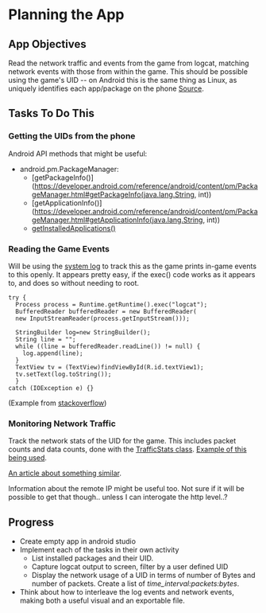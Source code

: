 # Planning the App

## App Objectives

Read the network traffic and events from the game from logcat, matching network events with those from within the game. This should be possible using the game's UID -- on Android this is the same thing as Linux, as uniquely identifies each app/package on the phone [Source](http://stackoverflow.com/questions/5708906/what-is-uid-on-android).

## Tasks To Do This
### Getting the UIDs from the phone

Android API methods that might be useful:

* android.pm.PackageManager:
	* [getPackageInfo()](https://developer.android.com/reference/android/content/pm/PackageManager.html#getPackageInfo(java.lang.String, int))
	* [getApplicationInfo()](https://developer.android.com/reference/android/content/pm/PackageManager.html#getApplicationInfo(java.lang.String, int))
	* [getInstalledApplications()](https://developer.android.com/reference/android/content/pm/PackageManager.html#getInstalledApplications(int))

### Reading the Game Events

Will be using the [system log](https://developer.android.com/reference/android/util/Log.html) to track this as the game prints in-game events to this openly. It appears pretty easy, if the exec() code works as it appears to, and does so without needing to root.

```
try {
  Process process = Runtime.getRuntime().exec("logcat");
  BufferedReader bufferedReader = new BufferedReader(
  new InputStreamReader(process.getInputStream()));

  StringBuilder log=new StringBuilder();
  String line = "";
  while ((line = bufferedReader.readLine()) != null) {
    log.append(line);
  }
  TextView tv = (TextView)findViewById(R.id.textView1);
  tv.setText(log.toString());
  } 
catch (IOException e) {}
```
(Example from [stackoverflow](http://stackoverflow.com/questions/12692103/read-logcat-programmatically-within-application))

### Monitoring Network Traffic
Track the network stats of the UID for the game. This includes packet counts and data counts, done with the [TrafficStats class](https://developer.android.com/reference/android/net/TrafficStats.html). [Example of this being used](http://stackoverflow.com/questions/17674790/how-do-i-programmatically-show-data-usage-of-all-applications).

[An article about something similar](http://agolovatyuk.blogspot.co.nz/2012/04/android-traffic-statistics-inside.html).

Information about the remote IP might be useful too. Not sure if it will be possible to get that though.. unless I can interogate the http level..?

## Progress

* Create empty app in android studio
* Implement each of the tasks in their own activity
    * List installed packages and their UID.
    * Capture logcat output to screen, filter by a user defined UID
    * Display the network usage of a UID in terms of number of Bytes and number of packets. Create a list of *time_interval:packets:bytes*.
* Think about how to interleave the log events and network events, making both a useful visual and an exportable file.